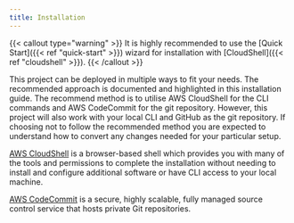 ```yaml
---
title: Installation
---
```


<!--
Copyright Amazon.com, Inc. or its affiliates. All Rights Reserved.
SPDX-License-Identifier: MIT-0
-->

{{< callout type="warning" >}}
It is highly recommended to use the [Quick Start]({{< ref "quick-start" >}}) wizard for installation with [CloudShell]({{< ref "cloudshell" >}}).
{{< /callout >}}

This project can be deployed in multiple ways to fit your needs. The recommended approach is documented and highlighted in this installation guide. The recommend method is to utilise AWS CloudShell for the CLI commands and AWS CodeCommit for the git repository. However, this project will also work with your local CLI and GitHub as the git repository. If choosing not to follow the recommended method you are expected to understand how to convert any changes needed for your particular setup. 

[AWS CloudShell](https://aws.amazon.com/cloudshell/) is a browser-based shell which provides you with many of the tools and permissions to complete the installation without needing to install and configure additional software or have CLI access to your local machine. 

[AWS CodeCommit](https://aws.amazon.com/codecommit/) is a secure, highly scalable, fully managed source control service that hosts private Git repositories.